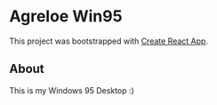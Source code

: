 # Agreloe Win95

This project was bootstrapped with [Create React App](https://github.com/facebook/create-react-app).

## About

This is my Windows 95 Desktop :)
